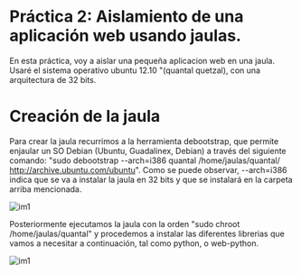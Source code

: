 Práctica 2: Aislamiento de una aplicación web usando jaulas.
===========================

En esta práctica, voy a aislar una pequeña aplicacion web en una jaula. Usaré el sistema operativo
ubuntu 12.10 "(quantal quetzal), con una arquitectura de 32 bits.

Creación de la jaula
========================

Para crear la jaula recurrimos a la herramienta debootstrap, que permite enjaular un SO Debian (Ubuntu, Guadalinex, Debian) a 
través del siguiente comando:  "sudo debootstrap --arch=i386 quantal /home/jaulas/quantal/ http://archive.ubuntu.com/ubuntu". 
Como se puede observar, --arch=i386 indica que se va a instalar la jaula en 32 bits y que se instalará en la carpeta 
arriba mencionada.

![im1](https://dl.dropbox.com/s/zogv6ainvzro6nw/p1.png)

Posteriormente ejecutamos la jaula con la orden "sudo chroot /home/jaulas/quantal" y procedemos a instalar las diferentes
librerias que vamos a necesitar a continuación, tal como python, o web-python.


![im1](https://dl.dropbox.com/s/4ytqaqvwzl5r2rl/p2.png)

